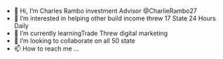 - 👋 Hi, I’m Charles Rambo investment Advisor @CharlieRambo27
- 👀 I’m interested in helping other build income threw 17 State 24 Hours Daily
- 🌱 I’m currently learningTrade Threw digital marketing 
- 💞️ I’m looking to collaborate on all 50 state 
- 📫 How to reach me  ...

<!---
CharlieRambo27/CharlieRambo27 is a ✨ special ✨ repository because its `README.md` (this file) appears on your GitHub profile.
You can click the Preview link to take a look at your changes.
--->
